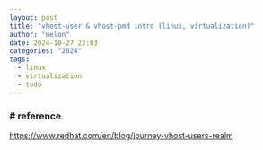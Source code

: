 ```yaml
---
layout: post
title: "vhost-user & vhost-pmd intro (linux, virtualization)"
author: "melon"
date: 2024-10-27 22:03
categories: "2024"
tags:
  - linux
  - virtualization
  - todo
---
```


### # reference
https://www.redhat.com/en/blog/journey-vhost-users-realm

